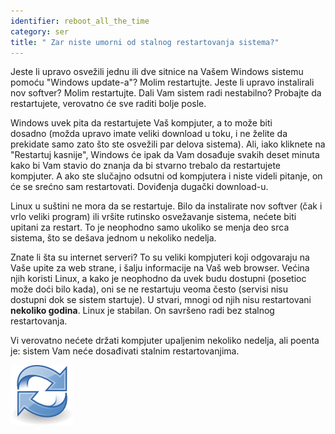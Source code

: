 ```yaml
---
identifier: reboot_all_the_time
category: ser
title: " Zar niste umorni od stalnog restartovanja sistema?"
---
```


Jeste li upravo osvežili jednu ili dve sitnice na Vašem Windows 
sistemu pomoću "Windows update-a"? Molim restartujte. Jeste li upravo instalirali
nov softver? Molim restartujte. Dali Vam sistem radi nestabilno? Probajte 
da restartujete, verovatno će sve raditi bolje posle.

Windows uvek pita da restartujete Vaš kompjuter, a to može biti  
dosadno (možda upravo imate veliki download u toku, i ne želite da prekidate
samo zato što ste osvežili par delova sistema).
Ali, iako kliknete na "Restartuj kasnije", Windows će ipak da Vam dosađuje
svakih deset minuta kako bi Vam stavio do znanja da bi stvarno trebalo da 
restartujete kompjuter. A ako ste slučajno odsutni od kompjutera i niste videli pitanje,
on će se srećno sam restartovati.
Doviđenja dugački download-u.

Linux u suštini ne mora da se restartuje. Bilo da instalirate nov softver
(čak i vrlo veliki program) ili vršite rutinsko osvežavanje sistema,
nećete biti upitani za restart. To je neophodno samo 
ukoliko se menja deo srca sistema, što se dešava jednom u nekoliko nedelja.

Znate li šta su internet serveri? To su veliki kompjuteri koji odgovaraju
na Vaše upite za web strane, i šalju informacije na Vaš web browser.
Većina njih koristi Linux, a kako je neophodno da uvek budu 
dostupni (posetioc može doći bilo kada), oni se ne restartuju veoma često
(servisi nisu dostupni dok se sistem startuje). U stvari, mnogi od njih 
nisu restartovani <b>nekoliko godina</b>. Linux je stabilan. On savršeno
radi bez stalnog restartovanja.

Vi verovatno nećete držati kompjuter upaljenim nekoliko nedelja, ali
poenta je: sistem Vam neće dosađivati stalnim restartovanjima.

<img src="/img/reboot_all_the_time_thumb.png" />




